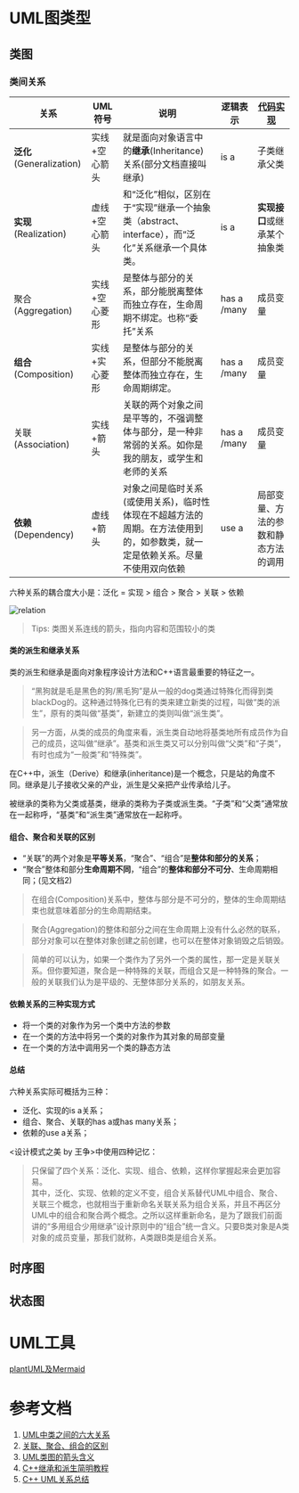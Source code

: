 # UML图类型

## 类图

### 类间关系

|关系|UML符号|说明|逻辑表示|[代码实现](relation.md)|
|--|--|--|--|--|
|**泛化**(Generalization)|实线+空心箭头|就是面向对象语言中的**继承**(Inheritance)关系(部分文档直接叫继承)|is a|子类继承父类|
|**实现**(Realization)|虚线+空心箭头|和“泛化”相似，区别在于“实现”继承一个抽象类（abstract、interface），而“泛化”关系继承一个具体类。|is a|**实现接口**或继承某个抽象类|
|聚合(Aggregation)|实线+空心菱形|是整体与部分的关系，部分能脱离整体而独立存在，生命周期不绑定。也称“委托”关系|has a /many|成员变量|
|**组合**(Composition)|实线+实心菱形|是整体与部分的关系，但部分不能脱离整体而独立存在，生命周期绑定。|has a /many|成员变量|
|关联(Association)|实线+箭头|关联的两个对象之间是平等的，不强调整体与部分，是一种非常弱的关系。如你是我的朋友，或学生和老师的关系|has a /many|成员变量|
|**依赖**(Dependency)|虚线+箭头|对象之间是临时关系(或使用关系)，临时性体现在不超越方法的周期。在方法使用到的，如参数类，就一定是依赖关系。尽量不使用双向依赖|use a|局部变量、方法的参数和静态方法的调用|

六种关系的耦合度大小是：泛化 = 实现 > 组合 > 聚合 > 关联 > 依赖  

![relation](https://www.plantuml.com/plantuml/png/SoWkIImgAStDuIh9BCb9LGXApKaioSpFAyx8B2XMq5LmpaaiBbPmoKnCBqhCvU9A1dCDdstS-sBlCYZFA3WqZ2ingRYaA36vH04YPeoGDa5HR8h2CtknTzsBvZuep_nfwvgd_JkWF8kNpIjUJby1vLc-NDJsTFqUc0CCdYzeVDes1yOrVj6-wiN27eJ1XYPG1LnGjohOrEZgWfrgfV1iy-odFTEuZ272Udem9refF5qtxtdV1YvJg1ubGoM5VA0sfTp4l4ebc6kj55uqpdeweOCBwbwmCYsuCfZ3hHIUxsu1AOCwNS56LnVkSA1LhPjVD4xXGdAwWesU7j3XC0LFzirziNKQbqDgNWemUW00)

> Tips: 类图关系连线的箭头，指向内容和范围较小的类  

#### 类的派生和继承关系

类的派生和继承是面向对象程序设计方法和C++语言最重要的特征之一。

> “黑狗就是毛是黑色的狗/黑毛狗”是从一般的dog类通过特殊化而得到类blackDog的。这种通过特殊化已有的类来建立新类的过程，叫做“类的派生”，原有的类叫做“基类”，新建立的类则叫做“派生类”。

> 另一方面，从类的成员的角度来看，派生类自动地将基类地所有成员作为自己的成员，这叫做“继承”。基类和派生类又可以分别叫做“父类”和“子类”，有时也成为“一般类”和“特殊类”。

在C++中，派生（Derive）和继承(inheritance)是一个概念，只是站的角度不同。继承是儿子接收父亲的产业，派生是父亲把产业传承给儿子。

被继承的类称为父类或基类，继承的类称为子类或派生类。“子类”和“父类”通常放在一起称呼，“基类”和“派生类”通常放在一起称呼。

#### 组合、聚合和关联的区别
- “关联”的两个对象是**平等关系**，“聚合”、“组合”是**整体和部分的关系**；
- “聚合”整体和部分**生命周期不同**，“组合”的**整体和部分不可分**、生命周期相同；(见文档2)  
> 在组合(Composition)关系中，整体与部分是不可分的，整体的生命周期结束也就意味着部分的生命周期结束。

> 聚合(Aggregation)的整体和部分之间在生命周期上没有什么必然的联系，部分对象可以在整体对象创建之前创建，也可以在整体对象销毁之后销毁。

> 简单的可以认为，如果一个类作为了另外一个类的属性，那一定是关联关系。但你要知道，聚合是一种特殊的关联，而组合又是一种特殊的聚合。一般的关联我们认为是平级的、无整体部分关系的，如朋友关系。

#### 依赖关系的三种实现方式
- 将一个类的对象作为另一个类中方法的参数
- 在一个类的方法中将另一个类的对象作为其对象的局部变量
- 在一个类的方法中调用另一个类的静态方法

#### 总结
六种关系实际可概括为三种：
- 泛化、实现的is a关系；
- 组合、聚合、关联的has a或has many关系；
- 依赖的use a关系；  

<设计模式之美 by 王争>中使用四种记忆：
> 只保留了四个关系：泛化、实现、组合、依赖，这样你掌握起来会更加容易。  
其中，泛化、实现、依赖的定义不变，组合关系替代UML中组合、聚合、关联三个概念，也就相当于重新命名关联关系为组合关系，并且不再区分UML中的组合和聚合两个概念。之所以这样重新命名，是为了跟我们前面讲的“多用组合少用继承”设计原则中的“组合”统一含义。只要B类对象是A类对象的成员变量，那我们就称，A类跟B类是组合关系。


## 时序图

## 状态图


# UML工具

[plantUML及Mermaid](../tools/README.md)

# 参考文档
1. [UML中类之间的六大关系](https://blog.csdn.net/ruren1/article/details/81584232?utm_medium=distribute.pc_relevant.none-task-blog-2%7Edefault%7EBlogCommendFromMachineLearnPai2%7Edefault-1.control&depth_1-utm_source=distribute.pc_relevant.none-task-blog-2%7Edefault%7EBlogCommendFromMachineLearnPai2%7Edefault-1.control)
2. [关联、聚合、组合的区别](https://zhuanlan.zhihu.com/p/359672087)
3. [UML类图的箭头含义](https://www.jianshu.com/p/8969ab8c48c7)
4. [C++继承和派生简明教程](http://c.biancheng.net/view/2264.html)
5. [C++ UML关系总结](https://www.daimajiaoliu.com/daima/47192348b900403)
